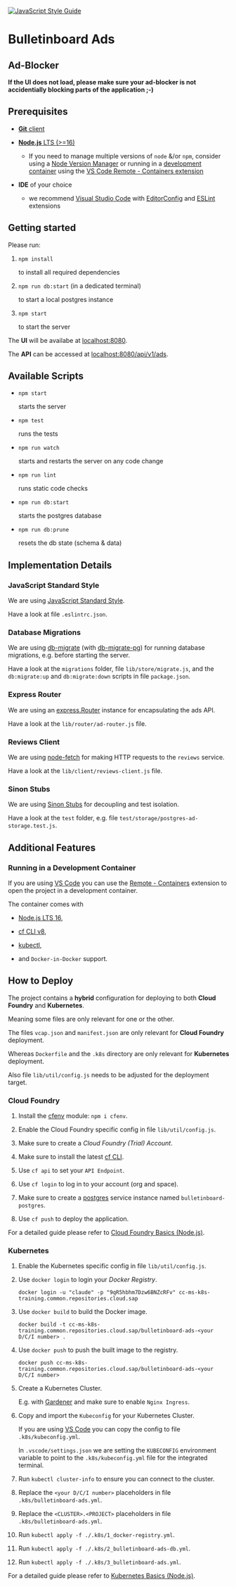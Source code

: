 [![JavaScript Style Guide](https://img.shields.io/badge/code_style-standard-brightgreen.svg)](https://standardjs.com)

# Bulletinboard Ads

## Ad-Blocker
**If the UI does not load, please make sure your ad-blocker is not accidentially blocking parts of the application ;-)**

## Prerequisites

- [**Git** client](https://git-scm.com/book/en/v2/Getting-Started-Installing-Git)

- [**Node.js** LTS (>=16)](https://nodejs.org/en/download/)

  - If you need to manage multiple versions of `node` &/or `npm`, consider using a [Node Version Manager](https://github.com/npm/cli#node-version-managers) or running in a [development container](https://code.visualstudio.com/docs/remote/create-dev-container#_automate-dev-container-creation) using the [VS Code Remote - Containers extension](https://marketplace.visualstudio.com/items?itemName=ms-vscode-remote.remote-containers)

- **IDE** of your choice

  - we recommend [Visual Studio Code](https://code.visualstudio.com/) with [EditorConfig](https://marketplace.visualstudio.com/items?itemName=EditorConfig.EditorConfig) and [ESLint](https://marketplace.visualstudio.com/items?itemName=dbaeumer.vscode-eslint) extensions

## Getting started

Please run:

1. `npm install`

    to install all required dependencies

1. `npm run db:start` (in a dedicated terminal)

    to start a local postgres instance

1. `npm start`

    to start the server

The **UI** will be availabe at [localhost:8080](http://localhost:8080).

The **API** can be accessed at [localhost:8080/api/v1/ads](http://localhost:8080/api/v1/ads).

## Available Scripts

- `npm start`

    starts the server

- `npm test`

    runs the tests

- `npm run watch`

    starts and restarts the server on any code change

- `npm run lint`

    runs static code checks

- `npm run db:start`

    starts the postgres database

- `npm run db:prune`

    resets the db state (schema & data)

## Implementation Details

### JavaScript Standard Style

We are using [JavaScript Standard Style](https://standardjs.com).

Have a look at file `.eslintrc.json`.

### Database Migrations

We are using [db-migrate](https://github.com/db-migrate/node-db-migrate) (with [db-migrate-pg](https://github.com/db-migrate/pg)) for running database migrations, e.g. before starting the server.

Have a look at the `migrations` folder, file `lib/store/migrate.js`, and the `db:migrate:up` and `db:migrate:down` scripts in file `package.json`.

### Express Router

We are using an [express.Router](https://expressjs.com/en/4x/api.html#express.router) instance for encapsulating the ads API.

Have a look at the `lib/router/ad-router.js` file.

### Reviews Client

We are using [node-fetch](https://www.npmjs.com/package/node-fetch) for making HTTP requests to the `reviews` service.

Have a look at the `lib/client/reviews-client.js` file.

### Sinon Stubs

We are using [Sinon Stubs](https://sinonjs.org/releases/latest/stubs/) for decoupling and test isolation.

Have a look at the `test` folder, e.g. file `test/storage/postgres-ad-storage.test.js`.

## Additional Features

### Running in a Development Container

If you are using [VS Code](https://code.visualstudio.com/) you can use the [Remote - Containers](https://marketplace.visualstudio.com/items?itemName=ms-vscode-remote.remote-containers) extension to open the project in a development container.

The container comes with

- [Node.js LTS 16](https://nodejs.org/en/download/),

- [cf CLI v8](https://docs.cloudfoundry.org/cf-cli/install-go-cli.html),

- [kubectl](https://kubernetes.io/docs/reference/kubectl/overview/),

- and `Docker-in-Docker` support.

## How to Deploy

The project contains a **hybrid** configuration for deploying to both **Cloud Foundry** and **Kubernetes**.

Meaning some files are only relevant for one or the other.

The files `vcap.json` and `manifest.json` are only relevant for **Cloud Foundry** deployment.

Whereas `Dockerfile` and the `.k8s` directory are only relevant for **Kubernetes** deployment.

Also file `lib/util/config.js` needs to be adjusted for the deployment target.

### Cloud Foundry

1. Install the [cfenv](https://github.com/cloudfoundry-community/node-cfenv) module: `npm i cfenv`.

1. Enable the Cloud Foundry specific config in file `lib/util/config.js`.

1. Make sure to create a *Cloud Foundry (Trial) Account*.

1. Make sure to install the latest [cf CLI](https://docs.cloudfoundry.org/cf-cli/install-go-cli.html).

1. Use `cf api` to set your `API Endpoint`.

1. Use `cf login` to log in to your account (org and space).

1. Make sure to create a [postgres](https://help.sap.com/viewer/product/PostgreSQL/Cloud/en-US) service instance named `bulletinboard-postgres`.

1. Use `cf push` to deploy the application.

For a detailed guide please refer to [Cloud Foundry Basics (Node.js)](https://pages.github.tools.sap/cloud-curriculum/materials/cloud-platforms/cloud-foundry-nodejs/).

### Kubernetes

1. Enable the Kubernetes specific config in file `lib/util/config.js`.

1. Use `docker login` to login your *Docker Registry*.

    `docker login -u "claude" -p "9qR5hbhm7Dzw6BNZcRFv" cc-ms-k8s-training.common.repositories.cloud.sap`

1. Use `docker build` to build the Docker image.

    `docker build -t cc-ms-k8s-training.common.repositories.cloud.sap/bulletinboard-ads-<your D/C/I number> .`

1. Use `docker push` to push the built image to the registry.

    `docker push cc-ms-k8s-training.common.repositories.cloud.sap/bulletinboard-ads-<your D/C/I number>`

1. Create a Kubernetes Cluster.

    E.g. with [Gardener](https://dashboard.garden.canary.k8s.ondemand.com/login) and make sure to enable `Nginx Ingress`.

1. Copy and import the `Kubeconfig` for your Kubernetes Cluster.

    If you are using [VS Code](https://code.visualstudio.com/) you can copy the config to file `.k8s/kubeconfig.yml`.

    In `.vscode/settings.json` we are setting the `KUBECONFIG` environment variable to point to the `.k8s/kubeconfig.yml` file for the integrated terminal.

1. Run `kubectl cluster-info` to ensure you can connect to the cluster.

1. Replace the `<your D/C/I number>` placeholders in file `.k8s/bulletinboard-ads.yml`.

1. Replace the `<CLUSTER>.<PROJECT>` placeholders in file `.k8s/bulletinboard-ads.yml`.

1. Run `kubectl apply -f ./.k8s/1_docker-registry.yml`.

1. Run `kubectl apply -f ./.k8s/2_bulletinboard-ads-db.yml`.

1. Run `kubectl apply -f ./.k8s/3_bulletinboard-ads.yml`.

For a detailed guide please refer to [Kubernetes Basics (Node.js)](https://pages.github.tools.sap/cloud-curriculum/materials/cloud-platforms/kubernetes-nodejs/).
